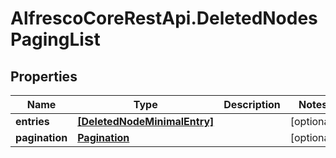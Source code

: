 # AlfrescoCoreRestApi.DeletedNodesPagingList

## Properties
Name | Type | Description | Notes
------------ | ------------- | ------------- | -------------
**entries** | [**[DeletedNodeMinimalEntry]**](DeletedNodeMinimalEntry.md) |  | [optional] 
**pagination** | [**Pagination**](Pagination.md) |  | [optional] 


